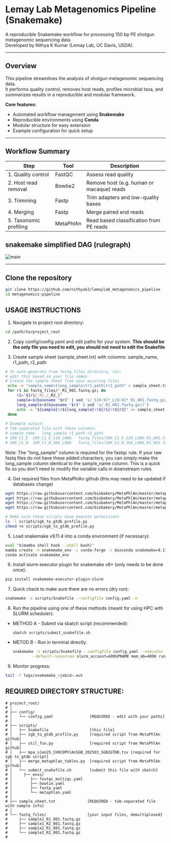 # Lemay Lab Metagenomics Pipeline (Snakemake)

A reproducible Snakemake workflow for processing 150 bp PE shotgun metagenomic sequencing data.  
Developed by Nithya K Kumar (Lemay Lab, UC Davis, USDA).

---

## Overview
This pipeline streamlines the analysis of shotgun metagenomic sequencing data.  
It performs quality control, removes host reads, profiles microbial taxa, and summarizes results in a reproducible and modular framework.

**Core features:**
- Automated workflow management using **Snakemake**
- Reproducible environments using **Conda**
- Modular structure for easy extension
- Example configuration for quick setup

---

##  Workflow Summary

| Step | Tool | Description |
|------|------|--------------|
| 1. Quality control | FastQC | Assess read quality |
| 2. Host read removal | Bowtie2 | Remove host (e.g. human or macaque) reads |
| 3. Trimming | Fastp | Trim adapters and low-quality bases |
| 4. Merging | Fastp | Merge paired end reads 
| 5. Taxonomic profiling | MetaPhlAn | Read based classification from PE reads |

## snakemake simplified DAG (rulegraph)
![main](pipeline_DAG.png)


---


## Clone the repository
```bash
git clone https://github.com/nithyak2/lemaylab_metagenomics_pipeline
cd metagenomics-pipeline
```


 USAGE INSTRUCTIONS
 ------------------
1.   Navigate to project root directory:
```bash
cd /path/to/project_root
```
 
2. Copy config/config.yaml and edit paths for your system. **This should be the only file you need to edit, you should not need to edit the Snakefile**

3. Create sample sheet (sample_sheet.txt) with columns: sample_name, r1_path, r2_path
```bash
# To auto-generate from fastq_files directory, run:
# edit this based on your file names 
# Create the sample sheet from your existing files
 echo -e "sample_name\tlong_sample\tr1_path\tr2_path" > sample_sheet.txt
 for r1 in fastq_files/*_R1_001.fastq.gz; do
     r2="${r1/_R1_/_R2_}"
     sample=$(basename "$r1" | sed 's/_S[0-9]*_L[0-9]*_R1_001.fastq.gz//')
     long_sample=$(basename "$r1" | sed 's/_R1_001.fastq.gz//')
     echo -e "${sample}\t${long_sample}\t${r1}\t${r2}" >> sample_sheet.txt
 done
 
# Example output:
# Tab-separated file with these columns:
# sample_name	long_sample	r1_path	r2_path
# 109_C1_E	109_C1_E_S18_L006	fastq_files/109_C1_E_S18_L006_R1_001.fastq.gz	fastq_files/109_C1_E_S18_L006_R2_001.fastq.gz
# 109_C1_N	109_C1_N_S66_L006	fastq_files/109_C1_N_S66_L006_R1_001.fastq.gz	fastq_files/109_C1_N_S66_L006_R2_001.fastq.gz
```
Note: The "long_sample" column is required for the fastqc rule. If your raw fastq files do not have these added characters, you can simply make the long_sample column identical to the sample_name column. This is a quick fix so you don't need to modify the variable calls in downstream rules. 

4. Get required files from MetaPhlAn github (this may need to be updated if databases change)
```bash
wget https://raw.githubusercontent.com/biobakery/MetaPhlAn/master/metaphlan/utils/sgb_to_gtdb_profile.py -O scripts/sgb_to_gtdb_profile.py
wget https://raw.githubusercontent.com/biobakery/MetaPhlAn/master/metaphlan/utils/util_fun.py -O scripts/util_fun.py
wget https://raw.githubusercontent.com/biobakery/MetaPhlAn/master/metaphlan/utils/mpa_vJan25_CHOCOPhlAnSGB_202503_SGB2GTDB.tsv -O scripts/mpa_vJan25_CHOCOPhlAnSGB_202503_SGB2GTDB.tsv
wget https://raw.githubusercontent.com/biobakery/MetaPhlAn/master/metaphlan/utils/merge_metaphlan_tables.py -O scripts/merge_metaphlan_tables.py 

# Make sure these scripts have execute permissions
ls -l scripts/sgb_to_gtdb_profile.py 
chmod +x scripts/sgb_to_gtdb_profile.py 
```
5. Load snakemake v9.11.4 into a conda environment (if necessary):
```bash
eval "$(mamba shell hook --shell bash)"
mamba create -n snakemake_env -c conda-forge -c bioconda snakemake=9.11.4
conda activate snakemake_env
```
 6. Install slurm executor plugin for snakemake v8+ (only needs to be done once):
 ```bash
pip install snakemake-executor-plugin-slurm
```
 7. Quick check to make sure there are no errors (dry run):
```bash
snakemake -s scripts/Snakefile --configfile config.yaml -n
```

8. Run the pipeline using one of these methods (meant for using HPC with SLURM scheduler):
* METHOD A - Submit via sbatch script (recommended):
    ```
    sbatch scripts/submit_snakefile.sh
    ````

* METOD B - Run in terminal directly. 
    ```bash
    snakemake -s scripts/Snakefile --configfile config.yaml --executor slurm --jobs 20 --use-conda \
            --default-resources slurm_account=GROUPNAME mem_mb=4096 runtime=600
    ```

9. Monitor progress:
```bash
tail -f logs/snakemake_<jobid>.out
```
 REQUIRED DIRECTORY STRUCTURE:
-----------------------
```
# project_root/
# │
# ├── config/
# │   └── config.yaml                [REQUIRED - edit with your paths]
# │
# ├── scripts/
# │   ├── Snakefile                  [this file]
# │   ├── sgb_to_gtdb_profile.py     [required script from MetaPhlAn github]
# │   ├── util_fun.py                [required script from MetaPhlAn github]
# │   ├── mpa_vJan25_CHOCOPhlAnSGB_202503_SGB2GTDB.tsv [required for sgb to gtdb script]
# │   ├── merge_metaphlan_tables.py  [required script from MetaPhlAn github]
# │   └── submit_snakefile.sh        [submit this file with sbatch]
# │     ├── envs/
# │        ├── fastqc_multiqc.yaml
# │        ├── bowtie.yaml
# │        ├── fastp.yaml              
# │        └── metaphlan.yaml  
# │
# ├── sample_sheet.txt              [REQUIRED - tab-separated file with sample info]
# │
# └── fastq_files/                  [your input files, demultiplexed]
#     ├── sample1_R1_001.fastq.gz
#     ├── sample1_R2_001.fastq.gz
#     ├── sample2_R1_001.fastq.gz
#     └── sample2_R2_001.fastq.gz
#
```






